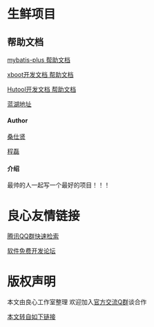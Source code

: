 # 生鲜项目



## 帮助文档

[mybatis-plus 帮助文档](http://u.720life.cn/g/df1e7c2b9c31e9f2d40cc7686887d9adb55529585c0c44a2cf53aa301722316e)

[xboot开发文档 帮助文档](http://u.720life.cn/g/ba0134f7488dc7089e9b70cb68034558c030f06cb8f863b156ebc61c113a6283d94af7d9b98334f4723d8bcaa462ce50)

[Hutool开发文档 帮助文档](http://u.720life.cn/g/a4e6139557dddde3b192fee80f6a32e29e4133029861f0016af2757dc45a483c)

[ 蓝湖地址 ](http://u.720life.cn/g/921e5a89c4211532b38ffbca6c0a91140750b28591079599648cb15192ff9c63088632713e935556d348e4e54f5f5158aede7816e1bd672d3064e89dd5c8542c8622aa50a6eefc9e69c4abd9ba2ed95e90bcf501add5b97fddc4cac17af387ceaf06962e005e3b8c526bcac7752873397f33358f16f5ecd4ab814fc1bf79ea54f7dc610012c1b8a5d4a43c1139046227)

####  Author 
[桑仕贤](http://u.720life.cn/g/2e71d0f0a5c601172267ba20d3a43c6ee2c02b36ec5b5b26273549f356a04409)

[程磊](http://u.720life.cn/g/2e71d0f0a5c601172267ba20d3a43c6e50b72eaf18b357a24f2c46dc63068786)


#### 介绍
最帅的人一起写一个最好的项目！！！

 



 # 良心友情链接

[腾讯QQ群快速检索](http://u.720life.cn/s/8cf73f7c)

[软件免费开发论坛](http://u.720life.cn/s/bbb01dc0)

# 版权声明 

本文由良心工作室整理 欢迎加入[官方交流Q群](https://u.720life.cn/s/f2316816)谈合作

[本文转自如下链接](http://u.720life.cn/g/2e71d0f0a5c601172267ba20d3a43c6eae8c64e71faf5a679baeb23963173ebd95a6d61d07862ed776823da46bec012178718dfe9bac2128e2608faee49df81d)
